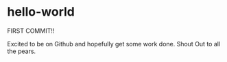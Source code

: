 hello-world
===========

FIRST COMMIT!!

Excited to be on Github and hopefully get some work done.
Shout Out to all the pears.
